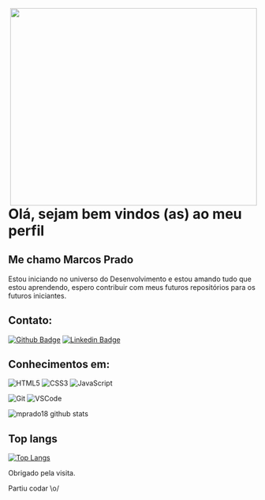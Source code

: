 <img align="right" width="500" height="400" src="https://miro.medium.com/max/1000/1*dxbvVHJkUh5HagZ7HI0nFw.gif">
 
# Olá, sejam bem vindos (as) ao meu perfil
 
## Me chamo Marcos Prado
 
Estou iniciando no universo do Desenvolvimento e estou amando tudo que estou aprendendo, espero contribuir com meus futuros repositórios para os futuros iniciantes.
 
 
## Contato:
[![Github Badge](https://img.shields.io/badge/-Github-000?style=flat-square&logo=Github&logoColor=white&link=https://github.com/Mprado18?tab=repositories)](https://github.com/Mprado18?tab=repositories)
[![Linkedin Badge](https://img.shields.io/badge/-LinkedIn-blue?style=flat-square&logo=Linkedin&logoColor=white&link=https://www.linkedin.com/in/mprado18/)](https://www.linkedin.com/in/mprado18/)
 
 ## Conhecimentos em:
![HTML5](https://img.shields.io/badge/-HTML5-E34F26?style=flat-square&logo=html5&logoColor=white)
![CSS3](https://img.shields.io/badge/-CSS3-549FDE?style=flat-square&logo=css3&logoColor=white)
![JavaScript](https://img.shields.io/badge/-JavaScript-F7B93E?style=flat-square&logo=javascript&logoColor=fff)

![Git](https://img.shields.io/badge/-Git-F05032?style=flat-square&logo=git&logoColor=white)
![VSCode](https://img.shields.io/badge/-VSCode-0085D1?style=flat-square&logo=visual-studio-code&logoColor=white)
 
![mprado18 github stats](https://github-readme-stats.vercel.app/api/?username=mprado18&show_icons=true&title_color=0000FF&icon_color=0000FF&text_color=FFFFFF&bg_color=151515)
 
## Top langs

[![Top Langs](https://github-readme-stats.vercel.app/api/top-langs/?username=Mprado18&show_icons=true&title_color=0000FF&icon_color=0000FF&text_color=FFFFFF&bg_color=151515)](https://github.com/mprad018/github-readme-stats)
 
Obrigado pela visita. 
 
Partiu codar \o/
